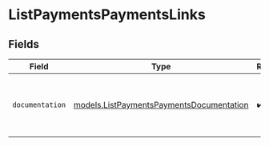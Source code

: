 # ListPaymentsPaymentsLinks


## Fields

| Field                                                                                      | Type                                                                                       | Required                                                                                   | Description                                                                                |
| ------------------------------------------------------------------------------------------ | ------------------------------------------------------------------------------------------ | ------------------------------------------------------------------------------------------ | ------------------------------------------------------------------------------------------ |
| `documentation`                                                                            | [models.ListPaymentsPaymentsDocumentation](../models/listpaymentspaymentsdocumentation.md) | :heavy_check_mark:                                                                         | The URL to the generic Mollie API error handling guide.                                    |
